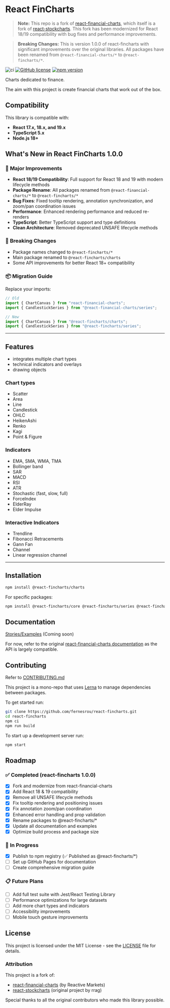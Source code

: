 # React FinCharts

> **Note:** This repo is a fork of [react-financial-charts](https://github.com/react-financial/react-financial-charts), which itself is a fork of [react-stockcharts](https://github.com/rrag/react-stockcharts). This fork has been modernized for React 18/19 compatibility with bug fixes and performance improvements.

> **Breaking Changes:** This is version 1.0.0 of react-fincharts with significant improvements over the original libraries. All packages have been renamed from `@react-financial-charts/*` to `@react-fincharts/*`.

![ci](https://github.com/fernesrou/react-fincharts/workflows/ci/badge.svg)
[![GitHub license](https://img.shields.io/badge/license-MIT-brightgreen.svg)](https://github.com/fernesrou/react-fincharts/blob/main/LICENSE) [![npm version](https://img.shields.io/npm/v/@react-fincharts/charts.svg?style=flat)](https://www.npmjs.com/package/@react-fincharts/charts)

Charts dedicated to finance.

The aim with this project is create financial charts that work out of the box.

## Compatibility

This library is compatible with:

- **React 17.x, 18.x, and 19.x**
- **TypeScript 5.x**
- **Node.js 18+**

## What's New in React FinCharts 1.0.0

### 🚀 **Major Improvements**

- **React 18/19 Compatibility**: Full support for React 18 and 19 with modern lifecycle methods
- **Package Rename**: All packages renamed from `@react-financial-charts/*` to `@react-fincharts/*`
- **Bug Fixes**: Fixed tooltip rendering, annotation synchronization, and zoom/pan coordination issues
- **Performance**: Enhanced rendering performance and reduced re-renders
- **TypeScript**: Better TypeScript support and type definitions
- **Clean Architecture**: Removed deprecated UNSAFE lifecycle methods

### 🔧 **Breaking Changes**

- Package names changed to `@react-fincharts/*`
- Main package renamed to `@react-fincharts/charts`
- Some API improvements for better React 18+ compatibility

### 📦 **Migration Guide**

Replace your imports:

```javascript
// Old
import { ChartCanvas } from "react-financial-charts";
import { CandlestickSeries } from "@react-financial-charts/series";

// New
import { ChartCanvas } from "@react-fincharts/charts";
import { CandlestickSeries } from "@react-fincharts/series";
```

---

## Features

- integrates multiple chart types
- technical indicators and overlays
- drawing objects

### Chart types

- Scatter
- Area
- Line
- Candlestick
- OHLC
- HeikenAshi
- Renko
- Kagi
- Point & Figure

### Indicators

- EMA, SMA, WMA, TMA
- Bollinger band
- SAR
- MACD
- RSI
- ATR
- Stochastic (fast, slow, full)
- ForceIndex
- ElderRay
- Elder Impulse

### Interactive Indicators

- Trendline
- Fibonacci Retracements
- Gann Fan
- Channel
- Linear regression channel

---

## Installation

```sh
npm install @react-fincharts/charts
```

For specific packages:

```sh
npm install @react-fincharts/core @react-fincharts/series @react-fincharts/annotations
```

## Documentation

[Stories/Examples](https://fernesrou.github.io/react-fincharts/) (Coming soon)

For now, refer to the original [react-financial-charts documentation](https://react-financial.github.io/react-financial-charts/) as the API is largely compatible.

## Contributing

Refer to [CONTRIBUTING.md](./CONTRIBUTING.md)

This project is a mono-repo that uses [Lerna](https://lerna.js.org/) to manage dependencies between packages.

To get started run:

```bash
git clone https://github.com/fernesrou/react-fincharts.git
cd react-fincharts
npm ci
npm run build
```

To start up a development server run:

```bash
npm start
```

## Roadmap

### ✅ **Completed (react-fincharts 1.0.0)**

- [x] Fork and modernize from react-financial-charts
- [x] Add React 18 & 19 compatibility
- [x] Remove all UNSAFE lifecycle methods
- [x] Fix tooltip rendering and positioning issues
- [x] Fix annotation zoom/pan coordination
- [x] Enhanced error handling and prop validation
- [x] Rename packages to @react-fincharts/\*
- [x] Update all documentation and examples
- [x] Optimize build process and package size

### 🚧 **In Progress**

- [x] Publish to npm registry (✅ Published as @react-fincharts/\*)
- [ ] Set up GitHub Pages for documentation
- [ ] Create comprehensive migration guide

### 📋 **Future Plans**

- [ ] Add full test suite with Jest/React Testing Library
- [ ] Performance optimizations for large datasets
- [ ] Add more chart types and indicators
- [ ] Accessibility improvements
- [ ] Mobile touch gesture improvements

## License

This project is licensed under the MIT License - see the [LICENSE](LICENSE) file for details.

### Attribution

This project is a fork of:

- [react-financial-charts](https://github.com/react-financial/react-financial-charts) (by Reactive Markets)
- [react-stockcharts](https://github.com/rrag/react-stockcharts) (original project by rrag)

Special thanks to all the original contributors who made this library possible.
